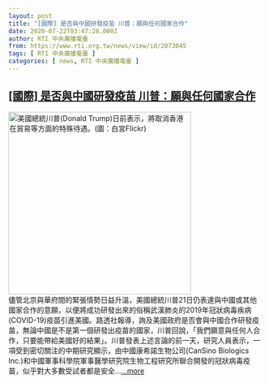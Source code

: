 ```yaml
---
layout: post
title: "[國際] 是否與中國研發疫苗 川普：願與任何國家合作"
date: 2020-07-22T03:47:28.000Z
author: RTI 中央廣播電臺
from: https://www.rti.org.tw/news/view/id/2073045
tags: [ RTI 中央廣播電臺 ]
categories: [ news, RTI 中央廣播電臺 ]
---
```

<!--1595389648000-->
[[國際] 是否與中國研發疫苗 川普：願與任何國家合作](https://www.rti.org.tw/news/view/id/2073045)
------

<div>
<img src="https://static.rti.org.tw/assets/thumbnails/2020/06/03/f8e68f22569baccb1860b2261ed18373.jpg" width="360" alt="美國總統川普(Donald Trump)日前表示，將取消香港在貿易等方面的特殊待遇。(圖：白宮Flickr)" title="美國總統川普(Donald Trump)日前表示，將取消香港在貿易等方面的特殊待遇。(圖：白宮Flickr)"><br>儘管北京與華府間的緊張情勢日益升溫，美國總統川普21日仍表達與中國或其他國家合作的意願，以便將成功研發出來的俗稱武漢肺炎的2019年冠狀病毒疾病(COVID-19)疫苗引進美國。路透社報導，詢及美國政府是否會與中國合作研發疫苗，無論中國是不是第一個研發出疫苗的國家，川普回說，「我們願意與任何人合作，只要能帶給美國好的結果」。川普發表上述言論的前一天，研究人員表示，一項受到密切關注的中期研究顯示，由中國康希諾生物公司(CanSino Biologics Inc.)和中國軍事科學院軍事醫學研究院生物工程研究所聯合開發的冠狀病毒疫苗，似乎對大多數受試者都是安全...<a target="_blank" href="https://www.rti.org.tw/news/view/id/2073045">...more</a>
</div>
